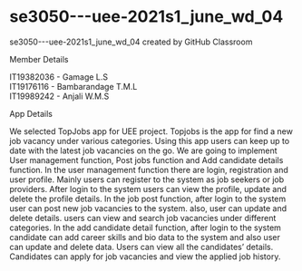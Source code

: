 # se3050---uee-2021s1_june_wd_04
se3050---uee-2021s1_june_wd_04 created by GitHub Classroom

Member Details

IT19382036 - Gamage L.S    
IT19176116 - Bambarandage T.M.L    
IT19989242 - Anjali W.M.S

App Details

We selected TopJobs app for UEE project. Topjobs is the app for find a new job vacancy under various categories. Using this app 
users can keep up to date with the latest job vacancies on the go.
We are going to implement User management function, Post jobs function and Add candidate details function.
In the user management function there are login, registration and user profile. Mainly users can register to the system as job seekers or job providers. After
login to the system users can view the profile, update and delete the profile details.
In the job post function, after login to the system user can post new job vacancies to the system. also, user can update and delete details. users can view and search
job vacancies under different categories.
In the add candidate detail function, after login to the system candidate can add career skills and bio data to the system and also user can update and delete data. Users can 
view all the candidates’ details. Candidates can apply for job vacancies and view the applied job history.

